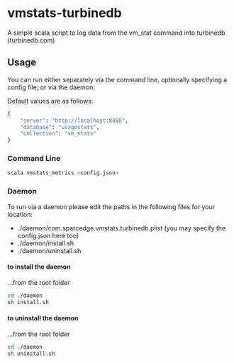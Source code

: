 # vmstats-turbinedb

A simple scala script to log data from the vm_stat command into turbinedb (turbinedb.com)

## Usage
You can run either separately via the command line, optionally specifying a config file; 
or via the daemon.

Default values are as follows:
```sh
{
	"server": "http://localhost:8080",
	"database": "usagestats",
	"collection": "vm_stats"
}
```

### Command Line

```sh
scala vmstats_metrics <config.json>
```

### Daemon 
To run via a daemon please edit the paths in the following files for your location:
- ./daemon/com.sparcedge.vmstats.turbinedb.plist (you may specify the config.json here too)
- ./daemon/install.sh
- ./daemon/uninstall.sh

#### to install the daemon
...from the root folder

```sh
cd ./daemon
sh install.sh
```

#### to uninstall the daemon
...from the root folder

```sh
cd ./daemon
sh uninstall.sh
```